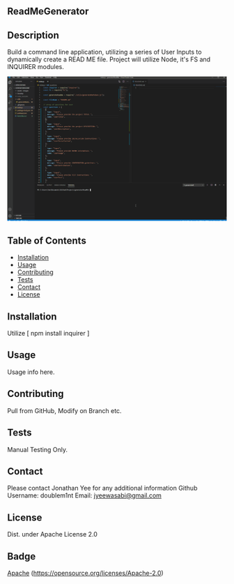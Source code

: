 ## ReadMeGenerator

## Description
Build a command line application, utilizing a series of User Inputs to dynamically create a READ ME file. Project will utilize Node, it's FS and INQUIRER modules. 

![ReadMeGenerator](./assets/images/demo.gif?raw=true)

## Table of Contents
  
* [Installation](#installation)
* [Usage](#usage)
* [Contributing](#contributing)
* [Tests](#tests)
* [Contact](#contact)
* [License](#license)
  
## Installation
Utilize [ npm install inquirer ]

## Usage
Usage info here.

## Contributing
Pull from GitHub, Modify on Branch etc.

## Tests
Manual Testing Only.

## Contact
Please contact Jonathan Yee for any additional information
Github Username: doublem1nt
Email: jyeewasabi@gmail.com

## License
Dist. under Apache License 2.0

## Badge

[Apache](https://img.shields.io/badge/License-Apache%202.0-blue.svg) (https://opensource.org/licenses/Apache-2.0)